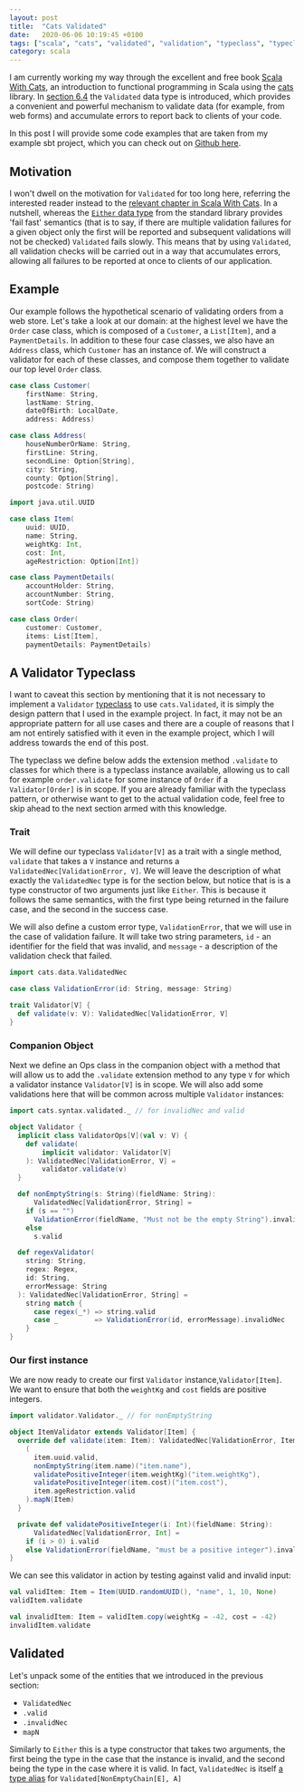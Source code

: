 ```yaml
---
layout: post
title:  "Cats Validated"
date:   2020-06-06 10:19:45 +0100
tags: ["scala", "cats", "validated", "validation", "typeclass", "typeclasses"]
category: scala
---
```


I am currently working my way through the excellent and free book [Scala With
Cats][swc], an introduction to functional programming in Scala using the
[cats][cats] library. In [section 6.4][validatedSection] the `Validated` data
type is introduced, which provides a convenient and powerful mechanism to
validate data (for example, from web forms) and accumulate errors to report
back to clients of your code.

In this post I will provide some code examples that are taken from my example
sbt project, which you can check out on [Github here][ghProject].

## Motivation

I won't dwell on the motivation for `Validated` for too long here, referring
the interested reader instead to the [relevant chapter in Scala With
Cats][validatedSection].  In a nutshell, whereas the [`Either` data
type][either] from the standard library provides 'fail fast' semantics (that is
to say, if there are multiple validation failures for a given object only the
first will be reported and subsequent validations will not be checked)
`Validated` fails slowly. This means that by using `Validated`, all validation
checks will be carried out in a way that accumulates errors, allowing all
failures to be reported at once to clients of our application.

## Example

Our example follows the hypothetical scenario of validating orders from a web
store. Let's take a look at our domain: at the highest level we have the
`Order` case class, which is composed of a `Customer`, a `List[Item]`, and a
`PaymentDetails`. In addition to these four case classes, we also have an
`Address` class, which `Customer` has an instance of. We will construct a
validator for each of these classes, and compose them together to validate our
top level `Order` class.

```scala
case class Customer(
    firstName: String,
    lastName: String,
    dateOfBirth: LocalDate,
    address: Address)

case class Address(
    houseNumberOrName: String,
    firstLine: String,
    secondLine: Option[String],
    city: String,
    county: Option[String],
    postcode: String)

import java.util.UUID

case class Item(
    uuid: UUID,
    name: String,
    weightKg: Int,
    cost: Int,
    ageRestriction: Option[Int])

case class PaymentDetails(
    accountHolder: String,
    accountNumber: String,
    sortCode: String)

case class Order(
    customer: Customer,
    items: List[Item],
    paymentDetails: PaymentDetails)

```


## A Validator Typeclass

I want to caveat this section by mentioning that it is not necessary to
implement a `Validator` [typeclass][catsTypeclass] to use `cats.Validated`, it
is simply the design pattern that I used in the example project. In fact, it
may not be an appropriate pattern for all use cases and there are a couple of
reasons that I am not entirely satisfied with it even in the example project,
which I will address towards the end of this post.

The typeclass we define below adds the extension method `.validate` to classes
for which there is a typeclass instance available, allowing us to call for
example `order.validate` for some instance of `Order` if a `Validator[Order]`
is in scope. If you are already familiar with the typeclass pattern, or
otherwise want to get to the actual validation code, feel free to skip ahead to
the next section armed with this knowledge.

### Trait

We will define our typeclass `Validator[V]` as a trait with a single method,
`validate` that takes a `V` instance  and returns a
`ValidatedNec[ValidationError, V]`. We will leave the description of what
exactly the `ValidatedNec` type is for the section below, but notice that is is
a type constructor of two arguments just like `Either`. This is because it
follows the same semantics, with the first type being returned in the failure
case, and the second in the success case.

We will also define a custom error type, `ValidationError`, that we will use in
the case of validation failure. It will take two string parameters, `id` - an
identifier for the field that was invalid, and `message` - a description of
the validation check that failed.

```scala
import cats.data.ValidatedNec

case class ValidationError(id: String, message: String)

trait Validator[V] {
  def validate(v: V): ValidatedNec[ValidationError, V]
}
```

### Companion Object

Next we define an Ops class in the companion object with a method that will
allow us to add the `.validate` extension method to any type `V` for which a
validator instance `Validator[V]` is in scope. We will also add some
validations here that will be common across multiple `Validator` instances:

```scala
import cats.syntax.validated._ // for invalidNec and valid

object Validator {
  implicit class ValidatorOps[V](val v: V) {
    def validate(
        implicit validator: Validator[V]
    ): ValidatedNec[ValidationError, V] =
        validator.validate(v)
  }

  def nonEmptyString(s: String)(fieldName: String):
      ValidatedNec[ValidationError, String] =
    if (s == "")
      ValidationError(fieldName, "Must not be the empty String").invalidNec
    else
      s.valid

  def regexValidator(
    string: String,
    regex: Regex,
    id: String,
    errorMessage: String
  ): ValidatedNec[ValidationError, String] =
    string match {
      case regex(_*) => string.valid
      case _         => ValidationError(id, errorMessage).invalidNec
    }
}
```

### Our first instance

We are now ready to create our first `Validator` instance,`Validator[Item]`. We
want to ensure that both the `weightKg` and `cost` fields are positive
integers.

```scala
import validator.Validator._ // for nonEmptyString

object ItemValidator extends Validator[Item] {
  override def validate(item: Item): ValidatedNec[ValidationError, Item] = {
    (
      item.uuid.valid,
      nonEmptyString(item.name)("item.name"),
      validatePositiveInteger(item.weightKg)("item.weightKg"),
      validatePositiveInteger(item.cost)("item.cost"),
      item.ageRestriction.valid
    ).mapN(Item)
  }

  private def validatePositiveInteger(i: Int)(fieldName: String):
      ValidatedNec[ValidationError, Int] =
    if (i > 0) i.valid
    else ValidationError(fieldName, "must be a positive integer").invalidNec
}
```

We can see this validator in action by testing against valid and invalid input:

```scala
val validItem: Item = Item(UUID.randomUUID(), "name", 1, 10, None)
validItem.validate

val invalidItem: Item = validItem.copy(weightKg = -42, cost = -42)
invalidItem.validate
```

## Validated

Let's unpack some of the entities that we introduced in the previous section:
* `ValidatedNec`
* `.valid`
* `.invalidNec`
* `mapN`

<!-- TODO: Reword below to fit better with this section, moved from above. -->
Similarly to `Either` this is a type
constructor that takes two arguments, the first being the type in the case that
the instance is invalid, and the second being the type in the case where it is
valid. In fact, `ValidatedNec` is itself [a type alias][catsValidatedNec] for
`Validated[NonEmptyChain[E], A]`


[cats]: https://typelevel.org/cats/
[catsTypeclass]: https://www.scalawithcats.com/dist/scala-with-cats.html#the-type-class
[catsValidatedNec]: https://typelevel.org/cats/api/cats/data/index.html#ValidatedNec[+E,+A]=cats.data.Validated[cats.data.package.NonEmptyChain[E],A]
[either]: https://www.scala-lang.org/api/2.9.3/scala/Either.html
[ghProject]: https://github.com/rtjfarrimond/order-validator
[swc]: https://underscore.io/books/scala-with-cats/
[validatedSection]: https://www.scalawithcats.com/dist/scala-with-cats.html#validated
